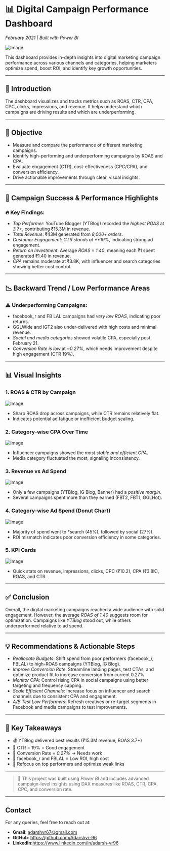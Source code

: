 # 📊 Digital Campaign Performance Dashboard  
*February 2021 | Built with Power BI*

![Image](https://github.com/user-attachments/assets/fcc1333b-ed95-4912-af24-e40130bb7ab8)

This dashboard provides in-depth insights into digital marketing campaign performance across various channels and categories, helping marketers optimize spend, boost ROI, and identify key growth opportunities.

---

## 📌 Introduction

The dashboard visualizes and tracks metrics such as ROAS, CTR, CPA, CPC, clicks, impressions, and revenue. It helps understand which campaigns are driving results and which are underperforming.

---

## 🎯 Objective

- Measure and compare the performance of different marketing campaigns.
- Identify high-performing and underperforming campaigns by ROAS and CPA.
- Evaluate engagement (CTR), cost-effectiveness (CPC/CPA), and conversion efficiency.
- Drive actionable improvements through clear, visual insights.

---

## 🚀 Campaign Success & Performance Highlights

### 🔥 Key Findings:
- *Top Performer*: YouTube Blogger (YTBlog) recorded the *highest ROAS* at *3.7+*, contributing ₹15.3M in revenue.
- *Total Revenue*: ₹43M generated from *8,000+ orders*.
- *Customer Engagement: CTR stands at **19%*, indicating strong ad engagement.
- *Return on Investment*: Average *ROAS = 1.40*, meaning each ₹1 spent generated ₹1.40 in revenue.
- *CPA* remains moderate at ₹3.8K, with influencer and search categories showing better cost control.

---

## 📉 Backward Trend / Low Performance Areas

### ⚠ Underperforming Campaigns:
- facebook_r and FB LAL campaigns had *very low ROAS*, indicating poor returns.
- GGLWide and IGT2 also under-delivered with high costs and minimal revenue.
- *Social and media categories* showed volatile CPA, especially post February 21.
- *Conversion Rate is low* at *~0.27%*, which needs improvement despite high engagement (CTR 19%).

---

## 📊 Visual Insights

### 1. ROAS & CTR by Campaign

![Image](https://github.com/user-attachments/assets/aa530f53-a664-46fb-88b3-352c7ab525ba)

- Sharp ROAS drop across campaigns, while CTR remains relatively flat.
- Indicates potential ad fatigue or inefficient budget scaling.

### 2. Category-wise CPA Over Time

![Image](https://github.com/user-attachments/assets/6713c98e-4904-4e33-b24c-2a232950d077)

- Influencer campaigns showed the *most stable and efficient CPA*.
- Media category fluctuated the most, signaling inconsistency.

### 3. Revenue vs Ad Spend

![Image](https://github.com/user-attachments/assets/636f5a87-dc2e-45f4-b5f4-6710a00b1cce)

- Only a few campaigns (YTBlog, IG Blog, Banner) had a *positive margin*.
- Several campaigns spent more than they earned (FBT2, FBT1, GGLHot).

### 4. Category-wise Ad Spend (Donut Chart)

![Image](https://github.com/user-attachments/assets/56d1cb73-fee2-4dda-9e0c-44f6b7ecd6f2)

- Majority of spend went to *search (45%), followed by social (27%).
- ROI mismatch indicates poor conversion efficiency in some categories.

### 5. KPI Cards

![Image](https://github.com/user-attachments/assets/0c47b0a6-432f-47e7-a7ab-f23a88592d54)

- Quick stats on revenue, impressions, clicks, CPC (₹10.2), CPA (₹3.8K), ROAS, and CTR.


---

## ✅ Conclusion

Overall, the digital marketing campaigns reached a wide audience with solid engagement. However, the average *ROAS of 1.40* suggests room for optimization. Campaigns like *YTBlog* stood out, while others underperformed relative to ad spend.

---

## 💡 Recommendations & Actionable Steps

- *Reallocate Budgets*: Shift spend from poor performers (facebook_r, FBLAL) to high-ROAS campaigns (YTBlog, IG Blog).
- *Improve Conversion Rate*: Streamline landing pages, test CTAs, and optimize product fit to increase conversion from current 0.27%.
- *Monitor CPA*: Control rising CPA in social campaigns using better targeting and frequency capping.
- *Scale Efficient Channels*: Increase focus on influencer and search channels due to consistent CPA and engagement.
- *A/B Test Low Performers*: Refresh creatives or re-target segments in Facebook and media campaigns to test improvements.

---

## 📌 Key Takeaways

- 💰 YTBlog delivered best results (₹15.3M revenue, ROAS 3.7+)
- 🔁 CTR = 19% = Good engagement
- 🚨 Conversion Rate = *0.27%* → Needs work
- 🔻 facebook_r and FBLAL = Low ROI, high cost
- 🎯 Refocus on top performers and optimize weak links

---

> 📁 This project was built using *Power BI* and includes advanced campaign-level insights using DAX measures like ROAS, CTR, CPA, CPC, and conversion rate.

----

## Contact
For any queries, feel free to reach out at:
- **Gmail**: adarshvr67@gmail.com
- **GitHub**: https://github.com/Adarshvr-96
- **LinkedIn**:https://www.linkedin.com/in/adarsh-vr96

